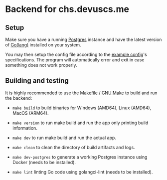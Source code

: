 # Backend for chs.devuscs.me

## Setup

Make sure you have a running [Postgres](https://www.postgresql.org/) instance and have the latest version of [Go(lang)](https://go.dev) installed on your system.

You may then setup the config file according to the [example config](files/config.json)'s specifications. The program will automatically error and exit in case something does not work properly.

## Building and testing

It is highly recommended to use the [Makefile](Makefile) / [GNU Make](https://www.gnu.org/software/make/) to build and run the backend:

- `make build` to build binaries for Windows (AMD64), Linux (AMD64), MacOS (ARM64).

- `make version` to run make build and run the app only printing build information.

- `make dev` to run make build and run the actual app.

- `make clean` to clean the directory of build artifacts and logs.

- `make dev-postgres` to generate a working Postgres instance using Docker (needs to be installed).

- `make lint` linting Go code using golangci-lint (needs to be installed).
